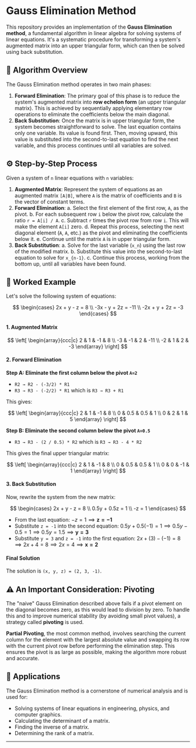# Gauss Elimination Method

This repository provides an implementation of the **Gauss Elimination method**, a fundamental algorithm in linear algebra for solving systems of linear equations. It's a systematic procedure for transforming a system's augmented matrix into an upper triangular form, which can then be solved using back substitution.

## 📜 Algorithm Overview

The Gauss Elimination method operates in two main phases:

1. **Forward Elimination**: The primary goal of this phase is to reduce the system's augmented matrix into **row echelon form** (an upper triangular matrix). This is achieved by sequentially applying elementary row operations to eliminate the coefficients below the main diagonal.
2. **Back Substitution**: Once the matrix is in upper triangular form, the system becomes straightforward to solve. The last equation contains only one variable. Its value is found first. Then, moving upward, this value is substituted into the second-to-last equation to find the next variable, and this process continues until all variables are solved.

## ⚙️ Step-by-Step Process

Given a system of `n` linear equations with `n` variables:

1. **Augmented Matrix**: Represent the system of equations as an augmented matrix `[A|B]`, where `A` is the matrix of coefficients and `B` is the vector of constant terms.
2. **Forward Elimination**:
a. Select the first element of the first row, `A`, as the pivot.
b. For each subsequent row `i` below the pivot row, calculate the ratio `r = A[i] / A`.
c. Subtract `r` times the pivot row from row `i`. This will make the element `A[i]` zero.
d. Repeat this process, selecting the next diagonal element (`A`, `A`, etc.) as the pivot and eliminating the coefficients below it.
e. Continue until the matrix `A` is in upper triangular form.
3. **Back Substitution**:
a. Solve for the last variable (`x_n`) using the last row of the modified matrix.
b. Substitute this value into the second-to-last equation to solve for `x_{n-1}`.
c. Continue this process, working from the bottom up, until all variables have been found.

## 🧪 Worked Example

Let's solve the following system of equations:

$$
\begin{cases}
2x + y - z = 8 \\
-3x - y + 2z = -11 \\
-2x + y + 2z = -3
\end{cases}
$$

#### 1. Augmented Matrix

$$
\left[
\begin{array}{ccc|c}
2 & 1 & -1 & 8 \\
-3 & -1 & 2 & -11 \\
-2 & 1 & 2 & -3
\end{array}
\right]
$$

#### 2. Forward Elimination

**Step A: Eliminate the first column below the pivot `A=2`**

- `R2 → R2 - (-3/2) * R1`
- `R3 → R3 - (-2/2) * R1` which is `R3 → R3 + R1`

This gives:

$$
\left[
\begin{array}{ccc|c}
2 & 1 & -1 & 8 \\
0 & 0.5 & 0.5 & 1 \\
0 & 2 & 1 & 5
\end{array}
\right]
$$

**Step B: Eliminate the second column below the pivot `A=0.5`**

- `R3 → R3 - (2 / 0.5) * R2` which is `R3 → R3 - 4 * R2`

This gives the final upper triangular matrix:

$$
\left[
\begin{array}{ccc|c}
2 & 1 & -1 & 8 \\
0 & 0.5 & 0.5 & 1 \\
0 & 0 & -1 & 1
\end{array}
\right]
$$

#### 3. Back Substitution

Now, rewrite the system from the new matrix:

$$
\begin{cases}
2x + y - z = 8 \\
0.5y + 0.5z = 1 \\
-z = 1
\end{cases}
$$

- From the last equation:
$-z = 1 \implies \mathbf{z = -1}$
- Substitute `z = -1` into the second equation:
$0.5y + 0.5(-1) = 1 \implies 0.5y - 0.5 = 1 \implies 0.5y = 1.5 \implies \mathbf{y = 3}$
- Substitute `y = 3` and `z = -1` into the first equation:
$2x + (3) - (-1) = 8 \implies 2x + 4 = 8 \implies 2x = 4 \implies \mathbf{x = 2}$


#### Final Solution

The solution is `(x, y, z) = (2, 3, -1)`.

## ⚠️ An Important Consideration: Pivoting

The "naive" Gauss Elimination described above fails if a pivot element on the diagonal becomes zero, as this would lead to division by zero. To handle this and to improve numerical stability (by avoiding small pivot values), a strategy called **pivoting** is used.

**Partial Pivoting**, the most common method, involves searching the current column for the element with the largest absolute value and swapping its row with the current pivot row before performing the elimination step. This ensures the pivot is as large as possible, making the algorithm more robust and accurate.

## 🚀 Applications

The Gauss Elimination method is a cornerstone of numerical analysis and is used for:

- Solving systems of linear equations in engineering, physics, and computer graphics.
- Calculating the determinant of a matrix.
- Finding the inverse of a matrix.
- Determining the rank of a matrix.

---
